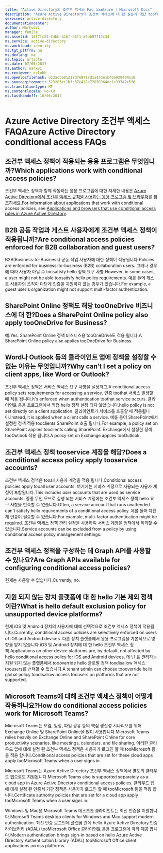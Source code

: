 ```yaml
---
title: "Active Directory의 조건부 액세스 Faq aaaAzure | Microsoft Docs"
description: "Azure Active Directory의 조건부 액세스에 대 한 질문과 대답 toofrequently를 가져옵니다."
services: active-directory
documentationcenter: 
author: MarkusVi
manager: femila
ms.assetid: 14f7fc83-f4bb-41bf-b6f1-a9bb97717c34
ms.service: active-directory
ms.workload: identity
ms.tgt_pltfrm: na
ms.devlang: na
ms.topic: article
ms.date: 07/05/2017
ms.author: markvi
ms.reviewer: calebb
ms.openlocfilehash: d23acbb01217d7e9717d1a43de1b46a929404118
ms.sourcegitcommit: 523283cc1b3c37c428e77850964dc1c33742c5f0
ms.translationtype: MT
ms.contentlocale: ko-KR
ms.lasthandoff: 10/06/2017
---
```

# <a name="azure-active-directory-conditional-access-faqs"></a><span data-ttu-id="d61d5-103">Azure Active Directory 조건부 액세스 FAQ</span><span class="sxs-lookup"><span data-stu-id="d61d5-103">Azure Active Directory conditional access FAQs</span></span>

## <a name="which-applications-work-with-conditional-access-policies"></a><span data-ttu-id="d61d5-104">조건부 액세스 정책이 적용되는 응용 프로그램은 무엇입니까?</span><span class="sxs-lookup"><span data-stu-id="d61d5-104">Which applications work with conditional access policies?</span></span>

<span data-ttu-id="d61d5-105">조건부 액세스 정책과 함께 작동하는 응용 프로그램에 대한 자세한 내용은 [Azure Active Directory에서 조건부 액세스 규칙을 사용하는 응용 프로그램 및 브라우저](active-directory-conditional-access-supported-apps.md)를 참조하세요.</span><span class="sxs-lookup"><span data-stu-id="d61d5-105">For information about applications that work with conditional access policies, see [Applications and browsers that use conditional access rules in Azure Active Directory](active-directory-conditional-access-supported-apps.md).</span></span>

## <a name="are-conditional-access-policies-enforced-for-b2b-collaboration-and-guest-users"></a><span data-ttu-id="d61d5-106">B2B 공동 작업과 게스트 사용자에게 조건부 액세스 정책이 적용됩니까?</span><span class="sxs-lookup"><span data-stu-id="d61d5-106">Are conditional access policies enforced for B2B collaboration and guest users?</span></span>

<span data-ttu-id="d61d5-107">B2B(Business-to-Business) 공동 작업 사용자에 대한 정책이 적용됩니다.</span><span class="sxs-lookup"><span data-stu-id="d61d5-107">Policies are enforced for business-to-business (B2B) collaboration users.</span></span> <span data-ttu-id="d61d5-108">그러나 경우에 따라 사용자 아닐 수 toosatisfy hello 정책 요구 사항.</span><span class="sxs-lookup"><span data-stu-id="d61d5-108">However, in some cases, a user might not be able toosatisfy hello policy requirements.</span></span> <span data-ttu-id="d61d5-109">예를 들어 게스트 사용자의 조직이 다단계 인증을 지원하지 않는 경우가 있습니다.</span><span class="sxs-lookup"><span data-stu-id="d61d5-109">For example, a guest user's organization might not support multi-factor authentication.</span></span> 



## <a name="does-a-sharepoint-online-policy-also-apply-tooonedrive-for-business"></a><span data-ttu-id="d61d5-110">SharePoint Online 정책도 해당 tooOneDrive 비즈니스에 대 한?</span><span class="sxs-lookup"><span data-stu-id="d61d5-110">Does a SharePoint Online policy also apply tooOneDrive for Business?</span></span>

<span data-ttu-id="d61d5-111">예.</span><span class="sxs-lookup"><span data-stu-id="d61d5-111">Yes.</span></span> <span data-ttu-id="d61d5-112">SharePoint Online 정책 비즈니스용 tooOneDrive도 적용 됩니다.</span><span class="sxs-lookup"><span data-stu-id="d61d5-112">A SharePoint Online policy also applies tooOneDrive for Business.</span></span>


## <a name="why-cant-i-set-a-policy-on-client-apps-like-word-or-outlook"></a><span data-ttu-id="d61d5-113">Word나 Outlook 등의 클라이언트 앱에 정책을 설정할 수 없는 이유는 무엇입니까?</span><span class="sxs-lookup"><span data-stu-id="d61d5-113">Why can’t I set a policy on client apps, like Word or Outlook?</span></span>

<span data-ttu-id="d61d5-114">조건부 액세스 정책은 서비스 액세스 요구 사항을 설정하고,</span><span class="sxs-lookup"><span data-stu-id="d61d5-114">A conditional access policy sets requirements for accessing a service.</span></span> <span data-ttu-id="d61d5-115">인증 toothat 서비스 발생할 때 적용 됩니다.</span><span class="sxs-lookup"><span data-stu-id="d61d5-115">It's enforced when authentication toothat service occurs.</span></span> <span data-ttu-id="d61d5-116">클라이언트 응용 프로그램에서 직접 hello 정책 설정 되지 않았습니다.</span><span class="sxs-lookup"><span data-stu-id="d61d5-116">hello policy is not set directly on a client application.</span></span> <span data-ttu-id="d61d5-117">클라이언트가 서비스를 호출할 때 적용됩니다.</span><span class="sxs-lookup"><span data-stu-id="d61d5-117">Instead, it is applied when a client calls a service.</span></span> <span data-ttu-id="d61d5-118">예를 들어 SharePoint에서 설정한 정책 적용 tooclients SharePoint 호출 됩니다.</span><span class="sxs-lookup"><span data-stu-id="d61d5-118">For example, a policy set on SharePoint applies tooclients calling SharePoint.</span></span> <span data-ttu-id="d61d5-119">Exchange에서 설정한 정책 tooOutlook 적용 됩니다.</span><span class="sxs-lookup"><span data-stu-id="d61d5-119">A policy set on Exchange applies tooOutlook.</span></span>

## <a name="does-a-conditional-access-policy-apply-tooservice-accounts"></a><span data-ttu-id="d61d5-120">조건부 액세스 정책 tooservice 계정을 해당?</span><span class="sxs-lookup"><span data-stu-id="d61d5-120">Does a conditional access policy apply tooservice accounts?</span></span>

<span data-ttu-id="d61d5-121">조건부 액세스 정책은 tooall 사용자 계정을 적용 됩니다.</span><span class="sxs-lookup"><span data-stu-id="d61d5-121">Conditional access policies apply tooall user accounts.</span></span> <span data-ttu-id="d61d5-122">여기에는 서비스 계정으로 사용되는 사용자 계정이 포함됩니다.</span><span class="sxs-lookup"><span data-stu-id="d61d5-122">This includes user accounts that are used as service accounts.</span></span> <span data-ttu-id="d61d5-123">종종 무인 모드로 실행 되는 서비스 계정에는 조건부 액세스 정책 hello 요구 사항을 만족할 수 없습니다.</span><span class="sxs-lookup"><span data-stu-id="d61d5-123">Often, a service account that runs unattended can't satisfy hello requirements of a conditional access policy.</span></span> <span data-ttu-id="d61d5-124">예를 들어 다단계 인증이 필요할 수 있습니다.</span><span class="sxs-lookup"><span data-stu-id="d61d5-124">For example, multi-factor authentication might be required.</span></span> <span data-ttu-id="d61d5-125">조건부 액세스 정책 관리 설정을 사용하여 서비스 계정을 정책에서 제외할 수 있습니다.</span><span class="sxs-lookup"><span data-stu-id="d61d5-125">Service accounts can be excluded from a policy by using conditional access policy management settings.</span></span> 

## <a name="are-graph-apis-available-for-configuring-conditional-access-policies"></a><span data-ttu-id="d61d5-126">조건부 액세스 정책을 구성하는 데 Graph API를 사용할 수 있나요?</span><span class="sxs-lookup"><span data-stu-id="d61d5-126">Are Graph APIs available for configuring conditional access policies?</span></span>

<span data-ttu-id="d61d5-127">현재는 사용할 수 없습니다.</span><span class="sxs-lookup"><span data-stu-id="d61d5-127">Currently, no.</span></span> 

## <a name="what-is-hello-default-exclusion-policy-for-unsupported-device-platforms"></a><span data-ttu-id="d61d5-128">지원 되지 않는 장치 플랫폼에 대 한 hello 기본 제외 정책 이란?</span><span class="sxs-lookup"><span data-stu-id="d61d5-128">What is hello default exclusion policy for unsupported device platforms?</span></span>

<span data-ttu-id="d61d5-129">현재 iOS 및 Android 장치의 사용자에 대해 선택적으로 조건부 액세스 정책이 적용됩니다.</span><span class="sxs-lookup"><span data-stu-id="d61d5-129">Currently, conditional access policies are selectively enforced on users of iOS and Android devices.</span></span> <span data-ttu-id="d61d5-130">다른 장치 플랫폼에서 응용 프로그램을 기본적으로 영향을 받지 않습니다 iOS 및 Android 장치에 대 한 hello 조건부 액세스 정책.</span><span class="sxs-lookup"><span data-stu-id="d61d5-130">Applications on other device platforms are, by default, not affected by hello conditional access policy for iOS and Android devices.</span></span> <span data-ttu-id="d61d5-131">테 넌 트 관리자는 지원 되지 않는 플랫폼에서 toooverride hello 글로벌 정책 toodisallow 액세스 toousers를 선택할 수 있습니다.</span><span class="sxs-lookup"><span data-stu-id="d61d5-131">A tenant admin can choose toooverride hello global policy toodisallow access toousers on platforms that are not supported.</span></span>


## <a name="how-do-conditional-access-policies-work-for-microsoft-teams"></a><span data-ttu-id="d61d5-132">Microsoft Teams에 대해 조건부 액세스 정책이 어떻게 작동하나요?</span><span class="sxs-lookup"><span data-stu-id="d61d5-132">How do conditional access policies work for Microsoft Teams?</span></span>  

<span data-ttu-id="d61d5-133">Microsoft Teams는 모임, 일정, 파일 공유 등의 핵심 생산성 시나리오를 위해 Exchange Online 및 SharePoint Online을 많이 사용합니다.</span><span class="sxs-lookup"><span data-stu-id="d61d5-133">Microsoft Teams relies heavily on Exchange Online and SharePoint Online for core productivity scenarios, like meetings, calendars, and file sharing.</span></span> <span data-ttu-id="d61d5-134">이러한 클라우드 앱에 대해 설정 된 조건부 액세스 정책은 사용자가 로그인 할 때 tooMicrosoft 팀을 적용 합니다.</span><span class="sxs-lookup"><span data-stu-id="d61d5-134">Conditional access policies that are set for these cloud apps apply tooMicrosoft Teams when a user signs in.</span></span>

<span data-ttu-id="d61d5-135">Microsoft Teams는 Azure Active Directory 조건부 액세스 정책에서 별도의 클라우드 앱으로도 지원됩니다.</span><span class="sxs-lookup"><span data-stu-id="d61d5-135">Microsoft Teams also is supported separately as a cloud app in Azure Active Directory conditional access policies.</span></span> <span data-ttu-id="d61d5-136">클라우드 앱에 대해 설정 된 인증서 기관 정책은 사용자가 로그인 할 때 tooMicrosoft 팀을 적용 합니다.</span><span class="sxs-lookup"><span data-stu-id="d61d5-136">Certificate authority policies that are set for a cloud app apply tooMicrosoft Teams when a user signs in.</span></span>

<span data-ttu-id="d61d5-137">Windows 및 Mac용 Microsoft Teams 데스크톱 클라이언트는 최신 인증을 지원합니다.</span><span class="sxs-lookup"><span data-stu-id="d61d5-137">Microsoft Teams desktop clients for Windows and Mac support modern authentication.</span></span> <span data-ttu-id="d61d5-138">최신 인증 로그인에 플랫폼 간에 hello Azure Active Directory 인증 라이브러리 (ADAL) tooMicrosoft Office 클라이언트 응용 프로그램에 따라 제공 합니다.</span><span class="sxs-lookup"><span data-stu-id="d61d5-138">Modern authentication brings sign-in based on hello Azure Active Directory Authentication Library (ADAL) tooMicrosoft Office client applications across platforms.</span></span> 
